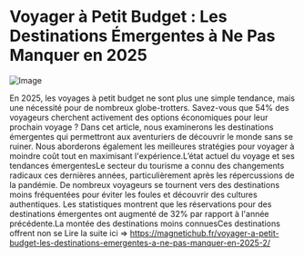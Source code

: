 # Voyager à Petit Budget : Les Destinations Émergentes à Ne Pas Manquer en 2025

![Image](https://images.pexels.com/photos/3163927/pexels-photo-3163927.jpeg?auto=compress&cs=tinysrgb&h=650&w=940)

En 2025, les voyages à petit budget ne sont plus une simple tendance, mais une nécessité pour de nombreux globe-trotters. Savez-vous que 54% des voyageurs cherchent activement des options économiques pour leur prochain voyage ? Dans cet article, nous examinerons les destinations émergentes qui permettront aux aventuriers de découvrir le monde sans se ruiner. Nous aborderons également les meilleures stratégies pour voyager à moindre coût tout en maximisant l'expérience.L’état actuel du voyage et ses tendances émergentesLe secteur du tourisme a connu des changements radicaux ces dernières années, particulièrement après les répercussions de la pandémie. De nombreux voyageurs se tournent vers des destinations moins fréquentées pour éviter les foules et découvrir des cultures authentiques. Les statistiques montrent que les réservations pour des destinations émergentes ont augmenté de 32% par rapport à l'année précédente.La montée des destinations moins connuesCes destinations offrent non se Lire la suite ici => https://magnetichub.fr/voyager-a-petit-budget-les-destinations-emergentes-a-ne-pas-manquer-en-2025-2/
